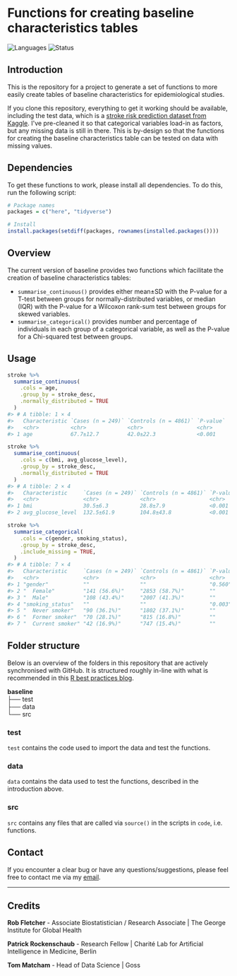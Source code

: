 # Functions for creating baseline characteristics tables

<!-- badges: start -->
![Languages](https://img.shields.io/badge/Languages-R-6498d3)
![Status](https://img.shields.io/badge/Status-In--Development-orange)
<!-- badges: end -->

## Introduction

This is the repository for a project to generate a set of functions to more easily create tables of baseline characteristics for epidemiological studies.

If you clone this repository, everything to get it working should be available, including the test data, which is a [stroke risk prediction dataset from Kaggle](https://www.kaggle.com/fedesoriano/stroke-prediction-dataset). I've pre-cleaned it so that categorical variables load-in as factors, but any missing data is still in there. This is by-design so that the functions for creating the baseline characteristics table can be tested on data with missing values.

## Dependencies

To get these functions to work, please install all dependencies. To do this, run the following script:

``` r
# Package names
packages = c("here", "tidyverse")

# Install
install.packages(setdiff(packages, rownames(installed.packages())))
```

## Overview

The current version of baseline provides two functions which facilitate the creation of baseline characteristics tables:

  - `summarise_continuous()` provides either mean±SD with the P-value for a T-test between groups for normally-distributed variables, or median (IQR) with the P-value for a Wilcoxon rank-sum test between groups for skewed variables.
  - `summarise_categorical()` provides number and percentage of individuals in each group of a categorical  variable, as well as the P-value for a Chi-squared test between groups.

## Usage

``` r
stroke %>%
  summarise_continuous(
    .cols = age, 
    .group_by = stroke_desc, 
    .normally_distributed = TRUE
  )
#> # A tibble: 1 × 4
#>   Characteristic `Cases (n = 249)` `Controls (n = 4861)` `P-value`
#>   <chr>          <chr>             <chr>                 <chr>    
#> 1 age            67.7±12.7         42.0±22.3             <0.001

stroke %>%
  summarise_continuous(
    .cols = c(bmi, avg_glucose_level),
    .group_by = stroke_desc,
    .normally_distributed = TRUE
  )
#> # A tibble: 2 × 4
#>   Characteristic     `Cases (n = 249)` `Controls (n = 4861)` `P-value`
#>   <chr>              <chr>             <chr>                 <chr>    
#> 1 bmi                30.5±6.3          28.8±7.9              <0.001   
#> 2 avg_glucose_level  132.5±61.9        104.8±43.8            <0.001   

stroke %>%
  summarise_categorical(
    .cols = c(gender, smoking_status), 
    .group_by = stroke_desc, 
    .include_missing = TRUE,
  )
#> # A tibble: 7 × 4
#>   Characteristic     `Cases (n = 249)` `Controls (n = 4861)` `P-value`
#>   <chr>              <chr>             <chr>                 <chr>    
#> 1 "gender"           ""                ""                    "0.560"  
#> 2 "  Female"         "141 (56.6%)"     "2853 (58.7%)"        ""       
#> 3 "  Male"           "108 (43.4%)"     "2007 (41.3%)"        ""       
#> 4 "smoking_status"   ""                ""                    "0.003"  
#> 5 "  Never smoker"   "90 (36.1%)"      "1802 (37.1%)"        ""       
#> 6 "  Former smoker"  "70 (28.1%)"      "815 (16.8%)"         ""       
#> 7 "  Current smoker" "42 (16.9%)"      "747 (15.4%)"         ""         
```

## Folder structure

Below is an overview of the folders in this repository that are actively synchronised with GitHub. It is structured roughly in-line with what is recommended in this [R best practices blog](https://kdestasio.github.io/post/r_best_practices/).

**baseline**   
     ├── test  
     ├── data  
     └── src  

### test

`test` contains the code used to import the data and test the functions.

### data

`data` contains the data used to test the functions, described in the introduction above.

### src

`src` contains any files that are called via `source()` in the scripts in `code`, i.e. functions.

## Contact

If you encounter a clear bug or have any questions/suggestions, please feel free to contact me via my [email](mailto:rfletcher@georgeinstitute.org.au?subject=Inquiry).

-----

## Credits

**Rob Fletcher** - Associate Biostatistician / Research Associate | The George Institute for Global Health

**Patrick Rockenschaub** - Research Fellow | Charité Lab for Artificial Intelligence in Medicine, Berlin

**Tom Matcham** - Head of Data Science | Goss
